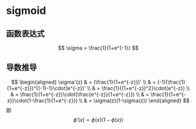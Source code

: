 # sigmoid

## 函数表达式

$$
\sigma = \frac{1}{1+e^{-1}}
$$

## 导数推导

$$
\begin{aligned}
\sigma'(z) & = (\frac{1}{1+e^{-z}})' \\
    & = (-1)(\frac{1}{1+e^{-z}})^{(-1)-1}\cdot(e^{-z})' \\
    & = \frac{1}{(1+e^{-z})^2}\cdot(e^{-z}) \\
    & = \frac{1}{1+e^{-z}}\cdot(\frac{e^{-z}}{1+e^{-z}}) \\
    & = \frac{1}{1+e^{-z}}\cdot(1-\frac{1}{1+e^{-z}}) \\
    & = \sigma(z)(1-\sigma(z))
\end{aligned}
$$
即
$$
\phi'(x)=\phi(x)(1-\phi(x))
$$





